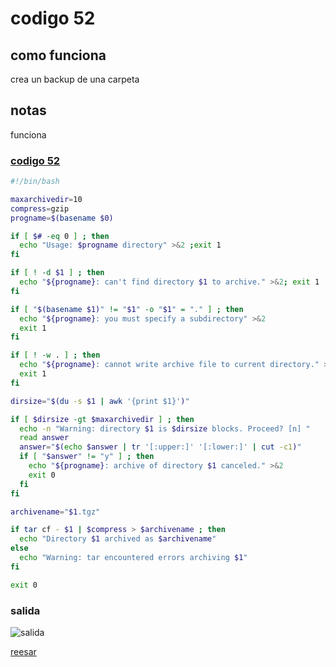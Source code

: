 # codigo 52
## como funciona
crea un backup de una carpeta

## notas
funciona

### [codigo 52](Recipes/52archiveDir.sh)

```bash
#!/bin/bash

maxarchivedir=10           
compress=gzip              
progname=$(basename $0)    

if [ $# -eq 0 ] ; then     
  echo "Usage: $progname directory" >&2 ;exit 1
fi

if [ ! -d $1 ] ; then
  echo "${progname}: can't find directory $1 to archive." >&2; exit 1
fi

if [ "$(basename $1)" != "$1" -o "$1" = "." ] ; then
  echo "${progname}: you must specify a subdirectory" >&2
  exit 1
fi

if [ ! -w . ] ; then
  echo "${progname}: cannot write archive file to current directory." >&2
  exit 1
fi

dirsize="$(du -s $1 | awk '{print $1}')"

if [ $dirsize -gt $maxarchivedir ] ; then
  echo -n "Warning: directory $1 is $dirsize blocks. Proceed? [n] " 
  read answer
  answer="$(echo $answer | tr '[:upper:]' '[:lower:]' | cut -c1)"
  if [ "$answer" != "y" ] ; then
    echo "${progname}: archive of directory $1 canceled." >&2
    exit 0
  fi
fi

archivename="$1.tgz"

if tar cf - $1 | $compress > $archivename ; then
  echo "Directory $1 archived as $archivename"
else
  echo "Warning: tar encountered errors archiving $1"
fi

exit 0
```
### salida 
![salida](Salidas/52.png)

[reesar](README.md)